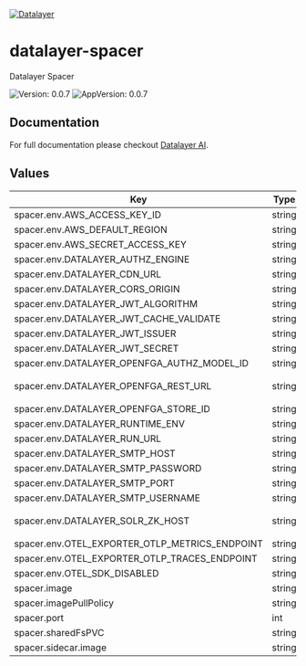 [![Datalayer](https://assets.datalayer.tech/datalayer-25.svg)](https://datalayer.io)

# datalayer-spacer

Datalayer Spacer

![Version: 0.0.7](https://img.shields.io/badge/Version-0.0.7-informational?style=flat-square) ![AppVersion: 0.0.7](https://img.shields.io/badge/AppVersion-0.0.7-informational?style=flat-square)

## Documentation

For full documentation please checkout [Datalayer AI](https://datalayer.ai).

## Values

| Key | Type | Default | Description |
|-----|------|---------|-------------|
| spacer.env.AWS_ACCESS_KEY_ID | string | `""` |  |
| spacer.env.AWS_DEFAULT_REGION | string | `""` |  |
| spacer.env.AWS_SECRET_ACCESS_KEY | string | `""` |  |
| spacer.env.DATALAYER_AUTHZ_ENGINE | string | `""` |  |
| spacer.env.DATALAYER_CDN_URL | string | `""` |  |
| spacer.env.DATALAYER_CORS_ORIGIN | string | `"*"` |  |
| spacer.env.DATALAYER_JWT_ALGORITHM | string | `""` |  |
| spacer.env.DATALAYER_JWT_CACHE_VALIDATE | string | `"false"` |  |
| spacer.env.DATALAYER_JWT_ISSUER | string | `""` |  |
| spacer.env.DATALAYER_JWT_SECRET | string | `""` |  |
| spacer.env.DATALAYER_OPENFGA_AUTHZ_MODEL_ID | string | `""` |  |
| spacer.env.DATALAYER_OPENFGA_REST_URL | string | `"http://datalayer-openfga.datalayer-openfga.svc.cluster.local:8080"` |  |
| spacer.env.DATALAYER_OPENFGA_STORE_ID | string | `""` |  |
| spacer.env.DATALAYER_RUNTIME_ENV | string | `"prod"` |  |
| spacer.env.DATALAYER_RUN_URL | string | `""` |  |
| spacer.env.DATALAYER_SMTP_HOST | string | `""` |  |
| spacer.env.DATALAYER_SMTP_PASSWORD | string | `""` |  |
| spacer.env.DATALAYER_SMTP_PORT | string | `""` |  |
| spacer.env.DATALAYER_SMTP_USERNAME | string | `""` |  |
| spacer.env.DATALAYER_SOLR_ZK_HOST | string | `"solr-datalayer-solrcloud-zookeeper-headless.datalayer-solr.svc.cluster.local"` |  |
| spacer.env.OTEL_EXPORTER_OTLP_METRICS_ENDPOINT | string | `""` |  |
| spacer.env.OTEL_EXPORTER_OTLP_TRACES_ENDPOINT | string | `""` |  |
| spacer.env.OTEL_SDK_DISABLED | string | `"false"` |  |
| spacer.image | string | `"datalayer/spacer:0.0.7"` |  |
| spacer.imagePullPolicy | string | `"Always"` |  |
| spacer.port | int | `9900` |  |
| spacer.sharedFsPVC | string | `""` |  |
| spacer.sidecar.image | string | `"datalayer/whoami:0.0.6"` |  |

